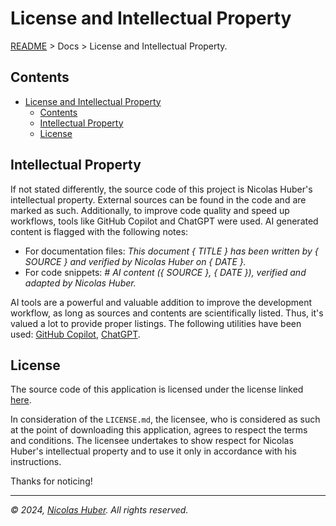 # License and Intellectual Property

[README](/README.md) > Docs > License and Intellectual Property.

## Contents

- [License and Intellectual Property](#license-and-intellectual-property)
  - [Contents](#contents)
  - [Intellectual Property](#intellectual-property)
  - [License](#license)

## Intellectual Property

If not stated differently, the source code of this project is Nicolas Huber's intellectual property. External sources can be found in the code and are marked as such. Additionally, to improve code quality and speed up workflows, tools like GitHub Copilot and ChatGPT were used. AI generated content is flagged with the following notes: 

- For documentation files: _This document { TITLE } has been written by { SOURCE } and verified by Nicolas Huber on { DATE }._
- For code snippets: _# AI content ({ SOURCE }, { DATE }), verified and adapted by Nicolas Huber._

AI tools are a powerful and valuable addition to improve the development workflow, as long as sources and contents are scientifically listed. Thus, it's valued a lot to provide proper listings. The following utilities have been used: [GitHub Copilot](https://github.com/features/copilot), [ChatGPT](https://chat.openai.com/).

## License

The source code of this application is licensed under the license linked [here](/LICENSE.md).

In consideration of the `LICENSE.md`, the licensee, who is considered as such at the point of downloading this application, agrees to respect the terms and conditions. The licensee undertakes to show respect for Nicolas Huber's intellectual property and to use it only in accordance with his instructions.

Thanks for noticing! 

---

_© 2024, [Nicolas Huber](https://nicolas-huber.ch). All rights reserved._